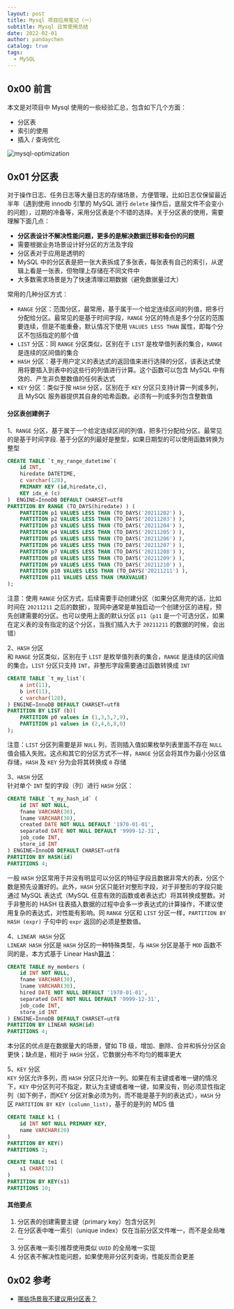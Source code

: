 ```yaml
---
layout: post
title: Mysql 项目应用笔记（一）
subtitle: Mysql 日常使用总结
date: 2022-02-01
author: pandaychen
catalog: true
tags:
  - MySQL
---
```


##  0x00    前言
本文是对项目中 Mysql 使用的一些经验汇总，包含如下几个方面：
-   分区表
-   索引的使用
-   插入 / 查询优化

![mysql-optimization](https://raw.githubusercontent.com/pandaychen/pandaychen.github.io/master/blog_img/2022/mysql/mysql-optimistic-all.png)

##  0x01    分区表
对于操作日志、任务日志等大量日志的存储场景，方便管理，比如日志仅保留最近半年（遇到使用 innodb 引擎的 MySQL 进行 `delete` 操作后，底层文件不会变小的问题），过期的冷备等，采用分区表是个不错的选择。关于分区表的使用，需要理解下面几点：
-   **分区表设计不解决性能问题，更多的是解决数据迁移和备份的问题**
-   需要根据业务场景设计好分区的方法及字段
-   分区表对于应用是透明的
-   MySQL 中的分区表是把一张大表拆成了多张表，每张表有自己的索引，从逻辑上看是一张表，但物理上存储在不同文件中
-   大多数需求场景是为了快速清理过期数据（避免数据量过大）

常用的几种分区方式：
-   `RANGE` 分区：范围分区，最常用，基于属于一个给定连续区间的列值，把多行分配给分区。最常见的是基于时间字段，`RANGE` 分区的特点是多个分区的范围要连续，但是不能重叠，默认情况下使用 `VALUES LESS THAN` 属性，即每个分区不包括指定的那个值
-   `LIST` 分区：同 `RANGE` 分区类似，区别在于 `LIST` 是枚举值列表的集合，`RANGE` 是连续的区间值的集合
-   `HASH` 分区：基于用户定义的表达式的返回值来进行选择的分区，该表达式使用将要插入到表中的这些行的列值进行计算。这个函数可以包含 MySQL 中有效的、产生非负整数值的任何表达式
-   `KEY` 分区：类似于按 `HASH` 分区，区别在于 `KEY` 分区只支持计算一列或多列，且 MySQL 服务器提供其自身的哈希函数。必须有一列或多列包含整数值

####    分区表创建例子
1、`RANGE` 分区，基于属于一个给定连续区间的列值，把多行分配给分区。最常见的是基于时间字段. 基于分区的列最好是整型，如果日期型的可以使用函数转换为整型 <br>
```sql
CREATE TABLE `t_my_range_datetime`(
    id INT,
    hiredate DATETIME,
    c varchar(128),
    PRIMARY KEY (id,hiredate,c),
    KEY idx_e (c)
)  ENGINE=InnoDB DEFAULT CHARSET=utf8
PARTITION BY RANGE (TO_DAYS(hiredate) ) (
    PARTITION p1 VALUES LESS THAN (TO_DAYS('20211202') ),
    PARTITION p2 VALUES LESS THAN (TO_DAYS('20211203') ),
    PARTITION p3 VALUES LESS THAN (TO_DAYS('20211204') ),
    PARTITION p4 VALUES LESS THAN (TO_DAYS('20211205') ),
    PARTITION p5 VALUES LESS THAN (TO_DAYS('20211206') ),
    PARTITION p6 VALUES LESS THAN (TO_DAYS('20211207') ),
    PARTITION p7 VALUES LESS THAN (TO_DAYS('20211208') ),
    PARTITION p8 VALUES LESS THAN (TO_DAYS('20211209') ),
    PARTITION p9 VALUES LESS THAN (TO_DAYS('20211210') ),
    PARTITION p10 VALUES LESS THAN (TO_DAYS('20211211') ),
    PARTITION p11 VALUES LESS THAN (MAXVALUE)
);
```

注意：使用 `RANGE` 分区方式，后续需要手动创建分区（如果分区用完的话，比如时间在 `20211211` 之后的数据），现网中通常是单独启动一个创建分区的进程，预先创建需要的分区。也可以使用上面的默认分区 `p11`（`p11` 是一个可选分区，如果在定义表的没有指定的这个分区，当我们插入大于 `20211211` 的数据的时候，会出错）

2、`HASH` 分区 <br>
和 `RANGE` 分区类似，区别在于 `LIST` 是枚举值列表的集合，`RANGE` 是连续的区间值的集合。`LIST` 分区只支持 `INT`，非整形字段需要通过函数转换成 `INT`
```sql
CREATE TABLE `t_my_list`(
    a int(11),
    b int(11),
    c varchar(128),
) ENGINE=InnoDB DEFAULT CHARSET=utf8
PARTITION BY LIST (b)(
    PARTITION p0 values in (1,3,5,7,9),
    PARTITION p1 values in (2,4,6,8,0)
);
```

注意：`LIST` 分区列需要是非 `NULL` 列，否则插入值如果枚举列表里面不存在 `NULL` 值会插入失败。这点和其它的分区方式不一样，`RANGE` 分区会将其作为最小分区值存储，`HASH` 及 `KEY` 分为会将其转换成 `0` 存储

3、`HASH` 分区 <br>
针对单个 `INT` 型的字段（列）进行 `HASH` 分区：
```sql
CREATE TABLE `t_my_hash_id` (
    id INT NOT NULL,
    fname VARCHAR(30),
    lname VARCHAR(30),
    created DATE NOT NULL DEFAULT '1970-01-01',
    separated DATE NOT NULL DEFAULT '9999-12-31',
    job_code INT,
    store_id INT
) ENGINE=InnoDB DEFAULT CHARSET=utf8
PARTITION BY HASH(id)
PARTITIONS 4;
```
一般 `HASH` 分区常用于并没有明显可以分区的特征字段且数据非常大的表，分区个数是预先设置好的。此外，`HASH` 分区只能针对整形字段，对于非整形的字段只能通过 MySQL 表达式（MySQL 任意有效的函数或者表达式）将其转换成整数。对于非整形的 HASH 往表插入数据的过程中会多一步表达式的计算操作，不建议使用复杂的表达式，对性能有影响。同 `RANGE` 分区和 `LIST` 分区一样，`PARTITION BY HASH (expr)` 子句中的 `expr` 返回的必须是整数值。

4、`LINEAR HASH` 分区 <br>
`LINEAR HASH` 分区是 `HASH` 分区的一种特殊类型，与 `HASH` 分区是基于 `MOD` 函数不同的是，本方式基于 Linear Hash[算法](https://dev.mysql.com/doc/refman/5.7/en/partitioning-linear-hash.html)：

```sql
CREATE TABLE my_members (
    id INT NOT NULL,
    fname VARCHAR(30),
    lname VARCHAR(30),
    hired DATE NOT NULL DEFAULT '1970-01-01',
    separated DATE NOT NULL DEFAULT '9999-12-31',
    job_code INT,
    store_id INT
) ENGINE=InnoDB DEFAULT CHARSET=utf8
PARTITION BY LINEAR HASH(id)
PARTITIONS 4;
```
本分区的优点是在数据量大的场景，譬如 TB 级，增加、删除、合并和拆分分区会更快；缺点是，相对于 `HASH` 分区，它数据分布不均匀的概率更大


5、`KEY` 分区 <br>
`KEY` 分区允许多列，而 `HASH` 分区只允许一列。如果在有主键或者唯一键的情况下，`KEY` 中分区列可不指定，默认为主键或者唯一键，如果没有，则必须显性指定列（如下例子，而KEY 分区对象必须为列，而不能是基于列的表达式），`HASH` 分区 `PARTITION BY KEY (column_list)`，基于的是列的 MD5 值

```sql
CREATE TABLE k1 (
    id INT NOT NULL PRIMARY KEY,
    name VARCHAR(20)
)
PARTITION BY KEY()
PARTITIONS 2;

CREATE TABLE tm1 (
    s1 CHAR(32)
)
PARTITION BY KEY(s1)
PARTITIONS 10;
```

####    其他要点
1.  分区表的创建需要主键（primary key）包含分区列
2.  在分区表中唯一索引（unique index）仅在当前分区文件唯一，而不是全局唯一
3.  分区表唯一索引推荐使用类似 `UUID` 的全局唯一实现
4.  分区表不解决性能问题，如果使用非分区列查询，性能反而会更差


## 0x02 参考
-   [哪些场景我不建议用分区表？](https://learn.lianglianglee.com/%E4%B8%93%E6%A0%8F/MySQL%E5%AE%9E%E6%88%98%E5%AE%9D%E5%85%B8/14%20%20%E5%88%86%E5%8C%BA%E8%A1%A8%EF%BC%9A%E5%93%AA%E4%BA%9B%E5%9C%BA%E6%99%AF%E6%88%91%E4%B8%8D%E5%BB%BA%E8%AE%AE%E7%94%A8%E5%88%86%E5%8C%BA%E8%A1%A8%EF%BC%9F.md)

